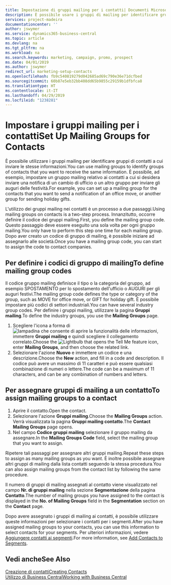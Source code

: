 ```yaml
---
title: Impostazione di gruppi mailing per i contatti| Documenti Microsoft
description: È possibile usare i gruppi di mailing per identificare gruppi di contatti a cui inviare le stesse informazioni, ad esempio per una campagna marketing o promozionale.
services: project-madeira
documentationcenter: ''
author: jswymer
ms.service: dynamics365-business-central
ms.topic: article
ms.devlang: na
ms.tgt_pltfrm: na
ms.workload: na
ms.search.keywords: marketing, campaign, promo, prospect
ms.date: 04/01/2019
ms.author: jswymer
redirect_url: marketing-setup-contacts
ms.openlocfilehash: fb9c540819279d042685ad69c790e36e71dcfbed
ms.sourcegitcommit: 60b87e5eb32bb408dd65b9855c29159b1dfbfca8
ms.translationtype: HT
ms.contentlocale: it-IT
ms.lasthandoff: 04/29/2019
ms.locfileid: "1238281"
---
```

# <a name="set-up-mailing-groups-for-contacts"></a><span data-ttu-id="39605-103">Impostare i gruppi mailing per i contatti</span><span class="sxs-lookup"><span data-stu-id="39605-103">Set Up Mailing Groups for Contacts</span></span>
<span data-ttu-id="39605-104">È possibile utilizzare i gruppi mailing per identificare gruppi di contatti a cui inviare le stesse informazioni.</span><span class="sxs-lookup"><span data-stu-id="39605-104">You can use mailing groups to identify groups of contacts that you want to receive the same information.</span></span> <span data-ttu-id="39605-105">È possibile, ad esempio, impostare un gruppo mailing relativo ai contatti a cui si desidera inviare una notifica di un cambio di ufficio o un altro gruppo per inviare gli auguri delle festività.</span><span class="sxs-lookup"><span data-stu-id="39605-105">For example, you can set up a mailing group for the contacts that you want to send a notification of an office move, or another group for sending holiday gifts.</span></span>

<span data-ttu-id="39605-106">L'utilizzo dei gruppi mailing nei contatti è un processo a due passaggi.</span><span class="sxs-lookup"><span data-stu-id="39605-106">Using mailing groups on contacts is a two-step process.</span></span> <span data-ttu-id="39605-107">Innanzitutto, occorre definire il codice dei gruppi mailing.</span><span class="sxs-lookup"><span data-stu-id="39605-107">First, you define the mailing group code.</span></span> <span data-ttu-id="39605-108">Questo passaggio deve essere eseguito una sola volta per ogni gruppo mailing.</span><span class="sxs-lookup"><span data-stu-id="39605-108">You only have to perform this step one time for each mailing group.</span></span> <span data-ttu-id="39605-109">Dopo aver creato un codice di gruppo di mailing, è possibile iniziare ad assegnarlo alle società.</span><span class="sxs-lookup"><span data-stu-id="39605-109">Once you have a mailing group code, you can start to assign the code to contact companies.</span></span>

## <a name="to-define-mailing-group-codes"></a><span data-ttu-id="39605-110">Per definire i codici di gruppo di mailing</span><span class="sxs-lookup"><span data-stu-id="39605-110">To define mailing group codes</span></span>
<span data-ttu-id="39605-111">Il codice gruppo mailing definisce il tipo o la categoria del gruppo, ad esempio SPOSTAMENTO per lo spostamento dell'ufficio o AUGURI per gli auguri festivi.</span><span class="sxs-lookup"><span data-stu-id="39605-111">The mailing group code defines the type or category of the group, such as MOVE for office move, or GIFT for holiday gift.</span></span> <span data-ttu-id="39605-112">È possibile impostare più codici di settori industriali.</span><span class="sxs-lookup"><span data-stu-id="39605-112">You can have several industry group codes.</span></span> <span data-ttu-id="39605-113">Per definire i gruppi mailing, utilizzare la pagina **Gruppi mailing**.</span><span class="sxs-lookup"><span data-stu-id="39605-113">To define the industry groups, you use the **Mailing Groups** page.</span></span>

1. <span data-ttu-id="39605-114">Scegliere l'icona a forma di ![lampadina che consente di aprire la funzionalità delle informazioni](media/ui-search/search_small.png "Informazioni sull'operazione che si desidera eseguire"), immettere **Gruppi mailing** e quindi scegliere il collegamento correlato.</span><span class="sxs-lookup"><span data-stu-id="39605-114">Choose the ![Lightbulb that opens the Tell Me feature](media/ui-search/search_small.png "Tell me what you want to do") icon, enter **Mailing Groups**, and then choose the related link.</span></span>
2. <span data-ttu-id="39605-115">Selezionare l'azione **Nuovo** e immettere un codice e una descrizione.</span><span class="sxs-lookup"><span data-stu-id="39605-115">Choose the **New** action, and fill in a code and description.</span></span> <span data-ttu-id="39605-116">Il codice può avere un massimo di 11 caratteri e può essere qualsiasi combinazione di numeri o lettere.</span><span class="sxs-lookup"><span data-stu-id="39605-116">The code can be a maximum of 11 characters, and can be any combination of numbers and letters.</span></span>

## <a name="AssignMailGroupContact"></a> <span data-ttu-id="39605-117">Per assegnare gruppi di mailing a un contatto</span><span class="sxs-lookup"><span data-stu-id="39605-117">To assign mailing groups to a contact</span></span>
1. <span data-ttu-id="39605-118">Aprire il contatto.</span><span class="sxs-lookup"><span data-stu-id="39605-118">Open the contact.</span></span>
2. <span data-ttu-id="39605-119">Selezionare l'azione **Gruppi mailing**.</span><span class="sxs-lookup"><span data-stu-id="39605-119">Choose the **Mailing Groups** action.</span></span> <span data-ttu-id="39605-120">Verrà visualizzata la pagina **Gruppi mailing contatto**.</span><span class="sxs-lookup"><span data-stu-id="39605-120">The **Contact Mailing Groups** page opens.</span></span>
3. <span data-ttu-id="39605-121">Nel campo **Codice gruppi mailing** selezionare il gruppo mailing da assegnare.</span><span class="sxs-lookup"><span data-stu-id="39605-121">In the **Mailing Groups Code** field, select the mailing group that you want to assign.</span></span>

<span data-ttu-id="39605-122">Ripetere tali passaggi per assegnare altri gruppi mailing.</span><span class="sxs-lookup"><span data-stu-id="39605-122">Repeat these steps to assign as many mailing groups as you want.</span></span> <span data-ttu-id="39605-123">È inoltre possibile assegnare altri gruppi di mailing dalla lista contatti seguendo la stessa procedura.</span><span class="sxs-lookup"><span data-stu-id="39605-123">You can also assign mailing groups from the contact list by following the same procedure.</span></span>

<span data-ttu-id="39605-124">Il numero di gruppi di mailing assegnati al contatto viene visualizzato nel campo **Nr. di gruppi mailing** nella sezione **Segmentazione** della pagina **Contatto**.</span><span class="sxs-lookup"><span data-stu-id="39605-124">The number of mailing groups you have assigned to the contact is displayed in the **No. of Mailing Groups** field in the **Segmentation** section on the **Contact** page.</span></span>

<span data-ttu-id="39605-125">Dopo avere assegnato i gruppi di mailing ai contatti, è possibile utilizzare queste informazioni per selezionare i contatti per i segmenti.</span><span class="sxs-lookup"><span data-stu-id="39605-125">After you have assigned mailing groups to your contacts, you can use this information to select contacts for your segments.</span></span> <span data-ttu-id="39605-126">Per ulteriori informazioni, vedere [Aggiungere contatti ai segmenti](marketing-add-contact-segment.md).</span><span class="sxs-lookup"><span data-stu-id="39605-126">For more information, see [Add Contacts to Segments](marketing-add-contact-segment.md).</span></span>

## <a name="see-also"></a><span data-ttu-id="39605-127">Vedi anche</span><span class="sxs-lookup"><span data-stu-id="39605-127">See Also</span></span>
[<span data-ttu-id="39605-128">Creazione di contatti</span><span class="sxs-lookup"><span data-stu-id="39605-128">Creating Contacts</span></span>](marketing-create-contact-companies.md)  
[<span data-ttu-id="39605-129">Utilizzo di Business Central</span><span class="sxs-lookup"><span data-stu-id="39605-129">Working with Business Central</span></span>](ui-work-product.md)
